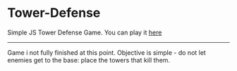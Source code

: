 # Tower-Defense

Simple JS Tower Defense Game. You can play it [here](https://gmillia.github.io/towerDefense/)

---------------------------------------------------------------------------------------------

Game i not fully finished at this point. Objective is simple - do not let enemies get to the base: place the towers that kill them. 
